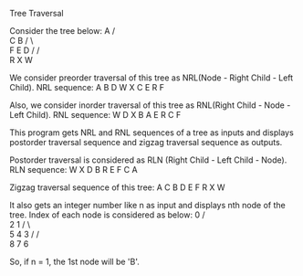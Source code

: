 Tree Traversal

Consider the tree below:
     A
   /   \
  C	B
 / \	 \
F   E	  D
   /	 / \
  R     X   W
	 
We consider preorder traversal of this tree as NRL(Node - Right Child - Left Child).
NRL sequence: A B D W X C E R F

Also, we consider inorder traversal of this tree as RNL(Right Child - Node - Left Child).
RNL sequence: W D X B A E R C F

This program gets NRL and RNL sequences of a tree as inputs and displays postorder traversal sequence and zigzag traversal sequence as outputs.

Postorder traversal is considered as RLN (Right Child - Left Child - Node).
RLN sequence: W X D B R E F C A

Zigzag traversal sequence of this tree: A C B D E F R X W

It also gets an integer number like n as input and displays nth node of the tree. Index of each node is considered as below:
     0
   /   \
  2	1
 / \	 \
5   4	  3
   /	 / \
  8     7   6

So, if n = 1, the 1st node will be 'B'.

